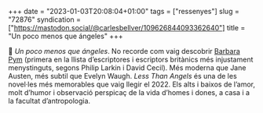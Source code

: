 +++
date = "2023-01-03T20:08:04+01:00"
tags = ["ressenyes"]
slug = "72876"
syndication = ["https://mastodon.social/@carlesbellver/109626844093362640"]
title = "Un poco menos que ángeles"
+++

📖 *Un poco menos que ángeles*. No recorde com vaig descobrir [Barbara Pym](https://en.wikipedia.org/wiki/Barbara_Pym) (primera en la llista d’escriptores i escriptors britànics més injustament menystinguts, segons Philip Larkin i David Cecil). Més moderna que Jane Austen, més subtil que Evelyn Waugh. *Less Than Angels* és una de les novel·les més memorables que vaig llegir el 2022. Els alts i baixos de l’amor, molt d’humor i observació perspicaç de la vida d’homes i dones, a casa i a la facultat d’antropologia.
